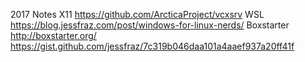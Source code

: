 2017 Notes
X11 https://github.com/ArcticaProject/vcxsrv
WSL https://blog.jessfraz.com/post/windows-for-linux-nerds/
Boxstarter http://boxstarter.org/ https://gist.github.com/jessfraz/7c319b046daa101a4aaef937a20ff41f
